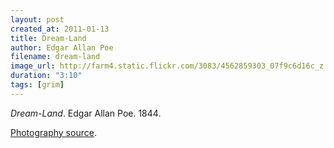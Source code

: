 ```yaml
---
layout: post
created_at: 2011-01-13
title: Dream-Land
author: Edgar Allan Poe
filename: dream-land
image_url: http://farm4.static.flickr.com/3083/4562859303_07f9c6d16c_z.jpg
duration: "3:10"
tags: [grim]
---
```


_Dream-Land_.  Edgar Allan Poe.  1844.

[Photography source](http://farm4.static.flickr.com/3083/4562859303_07f9c6d16c_z.jpg).

